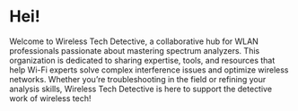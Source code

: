 # Hei!

Welcome to Wireless Tech Detective, a collaborative hub for WLAN professionals passionate about mastering spectrum analyzers. This organization is dedicated to sharing expertise, tools, and resources that help Wi-Fi experts solve complex interference issues and optimize wireless networks. Whether you’re troubleshooting in the field or refining your analysis skills, Wireless Tech Detective is here to support the detective work of wireless tech!
